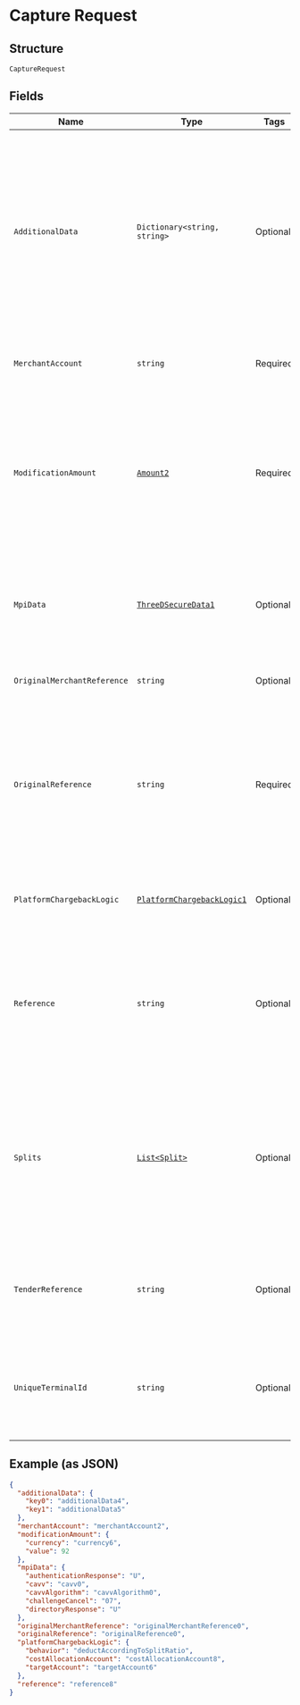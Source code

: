 
# Capture Request

## Structure

`CaptureRequest`

## Fields

| Name | Type | Tags | Description |
|  --- | --- | --- | --- |
| `AdditionalData` | `Dictionary<string, string>` | Optional | This field contains additional data, which may be required for a particular modification request.<br><br>The additionalData object consists of entries, each of which includes the key and value. |
| `MerchantAccount` | `string` | Required | The merchant account that is used to process the payment. |
| `ModificationAmount` | [`Amount2`](../../doc/models/amount-2.md) | Required | The amount that needs to be captured. The `currency` must match the currency used in authorisation, the `value` must be smaller than or equal to the authorised amount. |
| `MpiData` | [`ThreeDSecureData1`](../../doc/models/three-d-secure-data-1.md) | Optional | Authentication data produced by an MPI (Mastercard SecureCode, Visa Secure, or Cartes Bancaires). |
| `OriginalMerchantReference` | `string` | Optional | The original merchant reference to cancel. |
| `OriginalReference` | `string` | Required | The original pspReference of the payment to modify.<br>This reference is returned in:<br><br>* authorisation response<br>* authorisation notification |
| `PlatformChargebackLogic` | [`PlatformChargebackLogic1`](../../doc/models/platform-chargeback-logic-1.md) | Optional | Defines how to book chargebacks when using [Adyen for Platforms](https://docs.adyen.com/marketplaces-and-platforms/processing-payments#chargebacks-and-disputes). |
| `Reference` | `string` | Optional | Your reference for the payment modification. This reference is visible in Customer Area and in reports.<br>Maximum length: 80 characters. |
| `Splits` | [`List<Split>`](../../doc/models/split.md) | Optional | An array of objects specifying how the amount should be split between accounts when using Adyen for Platforms. For details, refer to [Providing split information](https://docs.adyen.com/marketplaces-and-platforms/processing-payments#providing-split-information). |
| `TenderReference` | `string` | Optional | The transaction reference provided by the PED. For point-of-sale integrations only. |
| `UniqueTerminalId` | `string` | Optional | Unique terminal ID for the PED that originally processed the request. For point-of-sale integrations only. |

## Example (as JSON)

```json
{
  "additionalData": {
    "key0": "additionalData4",
    "key1": "additionalData5"
  },
  "merchantAccount": "merchantAccount2",
  "modificationAmount": {
    "currency": "currency6",
    "value": 92
  },
  "mpiData": {
    "authenticationResponse": "U",
    "cavv": "cavv0",
    "cavvAlgorithm": "cavvAlgorithm0",
    "challengeCancel": "07",
    "directoryResponse": "U"
  },
  "originalMerchantReference": "originalMerchantReference0",
  "originalReference": "originalReference0",
  "platformChargebackLogic": {
    "behavior": "deductAccordingToSplitRatio",
    "costAllocationAccount": "costAllocationAccount8",
    "targetAccount": "targetAccount6"
  },
  "reference": "reference8"
}
```

